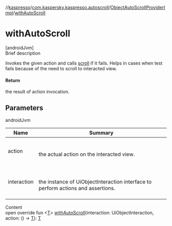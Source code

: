 //[kaspresso](../../index.md)/[com.kaspersky.kaspresso.autoscroll](../index.md)/[ObjectAutoScrollProviderImpl](index.md)/[withAutoScroll](with-auto-scroll.md)



# withAutoScroll  
[androidJvm]  
Brief description  


Invokes the given action and calls [scroll](scroll.md) if it fails. Helps in cases when test fails because of the need to scroll to interacted view.



#### Return  


the result of action invocation.



## Parameters  
  
androidJvm  
  
|  Name|  Summary| 
|---|---|
| action| <br><br>the actual action on the interacted view.<br><br>
| interaction| <br><br>the instance of UiObjectInteraction interface to perform actions and assertions.<br><br>
  
  
Content  
open override fun <[T](with-auto-scroll.md)> [withAutoScroll](with-auto-scroll.md)(interaction: UiObjectInteraction, action: () -> [T](with-auto-scroll.md)): [T](with-auto-scroll.md)  



